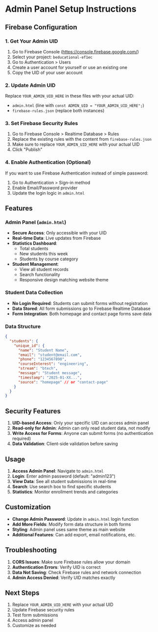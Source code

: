 # Admin Panel Setup Instructions

## Firebase Configuration

### 1. Get Your Admin UID
1. Go to Firebase Console (https://console.firebase.google.com/)
2. Select your project: `beducational-ef1ec`
3. Go to Authentication > Users
4. Create a user account for yourself or use an existing one
5. Copy the UID of your user account

### 2. Update Admin UID
Replace `YOUR_ADMIN_UID_HERE` in these files with your actual UID:
- `admin.html` (line with `const ADMIN_UID = "YOUR_ADMIN_UID_HERE";`)
- `firebase-rules.json` (replace both instances)

### 3. Set Firebase Security Rules
1. Go to Firebase Console > Realtime Database > Rules
2. Replace the existing rules with the content from `firebase-rules.json`
3. Make sure to replace `YOUR_ADMIN_UID_HERE` with your actual UID
4. Click "Publish"

### 4. Enable Authentication (Optional)
If you want to use Firebase Authentication instead of simple password:
1. Go to Authentication > Sign-in method
2. Enable Email/Password provider
3. Update the login logic in `admin.html`

## Features

### Admin Panel (`admin.html`)
- **Secure Access**: Only accessible with your UID
- **Real-time Data**: Live updates from Firebase
- **Statistics Dashboard**: 
  - Total students
  - New students this week
  - Students by course category
- **Student Management**:
  - View all student records
  - Search functionality
  - Responsive design matching website theme

### Student Data Collection
- **No Login Required**: Students can submit forms without registration
- **Data Stored**: All form submissions go to Firebase Realtime Database
- **Form Integration**: Both homepage and contact page forms save data

### Data Structure
```json
{
  "students": {
    "unique_id": {
      "name": "Student Name",
      "email": "student@email.com",
      "phone": "1234567890",
      "courseInterest": "engineering",
      "stream": "btech",
      "message": "Student message",
      "timestamp": "2025-01-XX...",
      "source": "homepage" // or "contact-page"
    }
  }
}
```

## Security Features

1. **UID-based Access**: Only your specific UID can access admin panel
2. **Read-only for Admin**: Admin can only read student data, not modify
3. **Write Access for Forms**: Anyone can submit forms (no authentication required)
4. **Data Validation**: Client-side validation before saving

## Usage

1. **Access Admin Panel**: Navigate to `admin.html`
2. **Login**: Enter admin password (default: "admin123")
3. **View Data**: See all student submissions in real-time
4. **Search**: Use search box to find specific students
5. **Statistics**: Monitor enrollment trends and categories

## Customization

- **Change Admin Password**: Update in `admin.html` login function
- **Add More Fields**: Modify form data structure in both forms
- **Styling**: Admin panel uses same theme as main website
- **Additional Features**: Can add export, email notifications, etc.

## Troubleshooting

1. **CORS Issues**: Make sure Firebase rules allow your domain
2. **Authentication Errors**: Verify UID is correct
3. **Data Not Saving**: Check Firebase rules and network connection
4. **Admin Access Denied**: Verify UID matches exactly

## Next Steps

1. Replace `YOUR_ADMIN_UID_HERE` with your actual UID
2. Update Firebase security rules
3. Test form submissions
4. Access admin panel
5. Customize as needed

